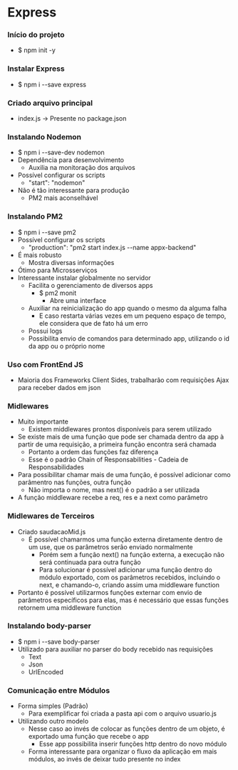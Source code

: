 # Express

### Início do projeto
- $ npm init -y

### Instalar Express
- $ npm i --save express

### Criado arquivo principal
- index.js -> Presente no package.json

### Instalando Nodemon
- $ npm i --save-dev nodemon
- Dependência para desenvolvimento
    - Auxilia na monitoração dos arquivos
- Possível configurar os scripts
    - "start": "nodemon"
- Não é tão interessante para produção
    - PM2 mais aconselhável

### Instalando PM2
- $ npm i --save pm2
- Possível configurar os scripts
    - "production": "pm2 start index.js --name appx-backend"
- É mais robusto
    - Mostra diversas informações
- Ótimo para Microsserviços
- Interessante instalar globalmente no servidor
    - Facilita o gerenciamento de diversos apps
        - $ pm2 monit
            - Abre uma interface
    - Auxiliar na reinicialização do app quando o mesmo da alguma falha
        - E caso restarta várias vezes em um pequeno espaço de tempo, ele considera que de fato há um erro
    - Possui logs
    - Possibilita envio de comandos para determinado app, utilizando o id da app ou o próprio nome

### Uso com FrontEnd JS
- Maioria dos Frameworks Client Sides, trabalharão com requisições Ajax para receber dados em json

### Midlewares
- Muito importante
    - Existem middlewares prontos disponíveis para serem utilizado
- Se existe mais de uma função que pode ser chamada dentro da app à partir de uma requisição, a primeira função encontra será chamada
    - Portanto a ordem das funções faz diferença
    - Esse é o padrão Chain of Responsabilities - Cadeia de Responsabilidades
- Para possibilitar chamar mais de uma função, é possível adicionar como parâmentro nas funções, outra função
    - Não importa o nome, mas next() é o padrão a ser utilizada
- A função middleware recebe a req, res e a next como parâmetro

### Midlewares de Terceiros
- Criado saudacaoMid.js
    - É possível chamarmos uma função externa diretamente dentro de um use, que os parâmetros serão enviado normalmente
        - Porém sem a função next() na função externa, a execução não será continuada para outra função
        - Para solucionar é possível adicionar uma função dentro do módulo exportado, com os parâmetros recebidos, incluindo o next, e chamando-o, criando assim uma middleware function
- Portanto é possível utilizarmos funções externar com envio de parâmetros específicos para elas, mas é necessário que essas funções retornem uma middleware function

### Instalando body-parser
- $ npm i --save body-parser
- Utilizado para auxiliar no parser do body recebido nas requisições
    - Text
    - Json
    - UrlEncoded

### Comunicação entre Módulos
- Forma simples (Padrão)
    - Para exemplificar foi criada a pasta api com o arquivo usuario.js
- Utilizando outro modelo
    - Nesse caso ao invés de colocar as funções dentro de um objeto, é exportado uma função que recebe o app
        - Esse app possibilita inserir funções http dentro do novo módulo
    - Forma interessante para organizar o fluxo da aplicação em mais módulos, ao invés de deixar tudo presente no index